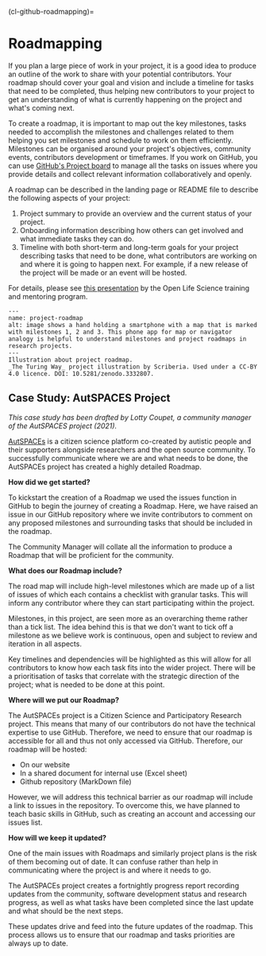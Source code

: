 (cl-github-roadmapping)=
# Roadmapping

If you plan a large piece of work in your project, it is a good idea to produce an outline of the work to share with your potential contributors.
Your roadmap should cover your goal and vision and include a timeline for tasks that need to be completed, thus helping new contributors to your project to get an understanding of what is currently happening on the project and what's coming next.

To create a roadmap, it is important to map out the key milestones, tasks needed to accomplish the milestones and challenges related to them helping you set milestones and schedule to work on them efficiently.
Milestones can be organised around your project's objectives, community events, contributors development or timeframes.
If you work on GitHub, you can use [GitHub's Project board](https://help.github.com/en/articles/tracking-the-progress-of-your-work-with-project-boards) to manage all the tasks on issues where you provide details and collect relevant information collaboratively and openly. 

A roadmap can be described in the landing page or README file to describe the following aspects of your project:

1. Project summary to provide an overview and the current status of your project.
2. Onboarding information describing how others can get involved and what immediate tasks they can do.
3. Timeline with both short-term and long-term goals for your project describing tasks that need to be done, what contributors are working on and where it is going to happen next.
For example, if a new release of the project will be made or an event will be hosted.

For details, please see [this presentation](https://docs.google.com/presentation/d/e/2PACX-1vSMCLWnN1_lO4ofD9cCjN9TJxyHYIvBFfgarOlwi95G4JJ5m672v-sYFbvfRyHPag83XviEJBrIecga/pub?start=false&loop=false&delayms=3000) by the Open Life Science training and mentoring program.

```{figure} ../../figures/project-roadmap.jpg
---
name: project-roadmap
alt: image shows a hand holding a smartphone with a map that is marked with milestones 1, 2 and 3. This phone app for map or navigator analogy is helpful to understand milestones and project roadmaps in research projects.
---
Illustration about project roadmap.
_The Turing Way_ project illustration by Scriberia. Used under a CC-BY 4.0 licence. DOI: 10.5281/zenodo.3332807.
```

## Case Study: AutSPACES Project

*This case study has been drafted by Lotty Coupet, a community manager of the AutSPACES project (2021).*

[AutSPACEs](https://github.com/alan-turing-institute/AutSPACEs) is a citizen science platform co-created by autistic people and their supporters alongside researchers and the open source community.
To successfully communicate where we are and what needs to be done, the AutSPACEs project has created a highly detailed Roadmap.

**How did we get started?**

To kickstart the creation of a Roadmap we used the issues function in GitHub to begin the journey of creating a Roadmap. 
Here, we have raised an issue in our GitHub repository where we invite contributors to comment on any proposed milestones and surrounding tasks that should be included in the roadmap. 

The Community Manager will collate all the information to produce a Roadmap that will be proficient for the community. 

**What does our Roadmap include?**

The road map will include high-level milestones which are made up of a list of issues of which each contains a checklist with granular tasks. 
This will inform any contributor where they can start participating within the project. 

Milestones, in this project, are seen more as an overarching theme rather than a tick list. 
The idea behind this is that we don't want to tick off a milestone as we believe work is continuous, open and subject to review and iteration in all aspects. 

Key timelines and dependencies will be highlighted as this will allow for all contributors to know how each task fits into the wider project. 
There will be a prioritisation of tasks that correlate with the strategic direction of the project; what is needed to be done at this point. 

**Where will we put our Roadmap?**

The AutSPACEs project is a Citizen Science and Participatory Research project. 
This means that many of our contributors do not have the technical expertise to use GitHub.
Therefore, we need to ensure that our roadmap is accessible for all and thus not only accessed via GitHub. Therefore, our roadmap will be hosted:
- On our website
- In a shared document for internal use (Excel sheet)
- Github repository (MarkDown file)

However, we will address this technical barrier as our roadmap will include a link to issues in the repository. 
To overcome this, we have planned to teach basic skills in GitHub, such as creating an account and accessing our issues list.

**How will we keep it updated?**

One of the main issues with Roadmaps and similarly project plans is the risk of them becoming out of date. 
It can confuse rather than help in communicating where the project is and where it needs to go. 

The AutSPACEs project creates a fortnightly progress report recording updates from the community, software development status and research progress, as well as what tasks have been completed since the last update and what should be the next steps. 

These updates drive and feed into the future updates of the roadmap. 
This process allows us to ensure that our roadmap and tasks priorities are always up to date.
